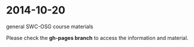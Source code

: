 2014-10-20
==========

general SWC-OSG course materials 

Please check the **gh-pages branch** to access the information and material. 
